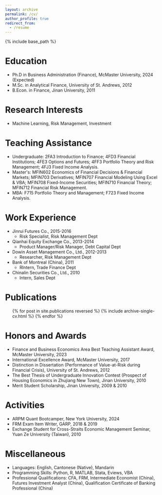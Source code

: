 ```yaml
---
layout: archive
permalink: /cv/
author_profile: true
redirect_from:
  - /resume
---
```


{% include base_path %}

Education
======
* Ph.D in Business Administration (Finance), McMaster University, 2024 (Expected)
* M.Sc. in Analytical Finance, University of St. Andrews, 2012
* B.Econ. in Finance, Jinan University, 2011

Research Interests
======
* Machine Learning, Risk Management, Investment

Teaching Assistance
======
* Undergraduate: 2FA3 Introduction to Finance; 4FD3 Financial Institutions; 4FE3 Options and Futures; 4FF3 Portfolio Theory and Risk Management; 4FJ3 Fixed Income Analysis.
* Master's: MFIN602 Economics of Financial Decisions & Financial Markets; MFIN703 Derivatives; MFIN707 Financial Modeling Using Excel & VBA; MFIN708 Fixed-Income Securities; MFIN710 Financial Theory; MFIN712 Financial Risk Management.
* MBA: F715 Portfolio Theory and Management; F723 Fixed Income Analysis.

Work Experience
======
* Jinrui Futures Co., 2015-2016
  * Risk Specialist, Risk Management Dept
* Qianhai Equity Exchange Co., 2013-2014
  * Product Manager/Risk Manager, Debt Capital Dept
* Dowin Asset Management Co., Ltd., 2012-2013
  * Researcher, Risk Management Dept
* Bank of Montreal (China), 2011
  * RIntern, Trade Finance Dept
* Chinalin Securities Co., Ltd., 2010
  * Intern, Sales Dept
  
Publications
======
  <ul>{% for post in site.publications reversed %}
    {% include archive-single-cv.html %}
  {% endfor %}</ul>


Honors and Awards
======
* Finance and Business Economics Area Best Teaching Assistant Award, McMaster University, 2023
* International Excellence Award, McMaster University, 2017
* Distinction in Dissertation (Performance of Value-at-Risk during Financial Crisis), University of St. Andrews, 2012
* The Best Thesis of Undergraduate Innovation Contest (Prospect of Housing Economics in Zhujiang New Town), Jinan University, 2010
* Merit Student Scholarship, Jinan University, 2009 & 2010

Activities
======
* ARPM Quant Bootcamper, New York University, 2024
* FRM Exam Item Writer, GARP, 2018 & 2019
* Exchange Student for Cross-Straits Economic Management Seminar, Yuan Ze University (Taiwan), 2010

Miscellaneous
======
* Languages: English, Cantonese (Native), Mandarin
* Programming Skills: Python, R, MATLAB, Stata, Eviews, VBA
* Professional Qualifications: CFA, FRM, Intermediate Economist (China), Futures Investment Analyst (China), Qualification Certificate of Banking Professional (China)
